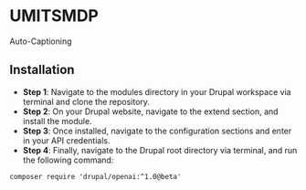 # UMITSMDP

Auto-Captioning

## Installation

- **Step 1**: Navigate to the modules directory in your Drupal workspace via terminal and clone the repository.
- **Step 2**: On your Drupal website, navigate to the extend section, and install the module.
- **Step 3**: Once installed, navigate to the configuration sections and enter in your API credentials.
- **Step 4**: Finally, navigate to the Drupal root directory via terminal, and run the following command:

```
composer require 'drupal/openai:^1.0@beta'
```
